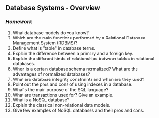 ## Database Systems - Overview
### _Homework_

1.	What database models do you know?
1.	Which are the main functions performed by a Relational Database Management System (RDBMS)?
1.	Define what is "table" in database terms.
1.	Explain the difference between a primary and a foreign key.
1.	Explain the different kinds of relationships between tables in relational databases.
1.	When is a certain database schema normalized? What are the advantages of normalized databases?
1.	What are database integrity constraints and when are they used?
1.	Point out the pros and cons of using indexes in a database.
1.	What's the main purpose of the SQL language?
1.	What are transactions used for? Give an example.
1.	What is a NoSQL database?
1.	Explain the classical non-relational data models.
1.	Give few examples of NoSQL databases and their pros and cons.
